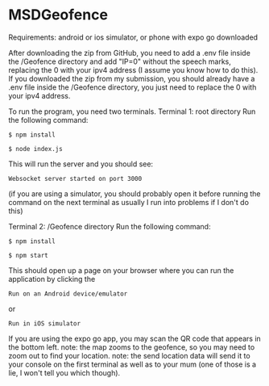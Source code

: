 # MSDGeofence

Requirements: android or ios simulator, or phone with expo go downloaded

After downloading the zip from GitHub, you need to add a .env file inside the /Geofence directory and add "IP=0" without the speech marks, replacing the 0 with your ipv4 address (I assume you know how to do this).
If you downloaded the zip from my submission, you should already have a .env file inside the /Geofence directory, you just need to replace the 0 with your ipv4 address.

To run the program, you need two terminals.
Terminal 1: root directory
Run the following command:

`$ npm install`

`$ node index.js`

This will run the server and you should see:

`Websocket server started on port 3000`

(if you are using a simulator, you should probably open it before running the command on the next terminal as usually I run into problems if I don't do this)

Terminal 2: /Geofence directory
Run the following command:

`$ npm install`

`$ npm start`

This should open up a page on your browser where you can run the application by clicking the 

`Run on an Android device/emulator`

or

`Run in iOS simulator`

If you are using the expo go app, you may scan the QR code that appears in the bottom left.
note: the map zooms to the geofence, so you may need to zoom out to find your location.
note: the send location data will send it to your console on the first terminal as well as to your mum (one of those is a lie, I won't tell you which though).
